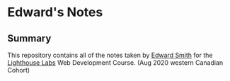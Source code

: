 # Edward's Notes
## Summary

This repository contains all of the notes taken by [Edward Smith](https://github.com/esmith80) for the [Lighthouse Labs](https://www.lighthouselabs.ca/) Web Development Course. (Aug 2020 western Canadian Cohort)

